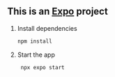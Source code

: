 ## This is an [Expo](https://expo.dev) project

1. Install dependencies

   ```bash
   npm install
   ```

2. Start the app

   ```bash
    npx expo start
   ```
